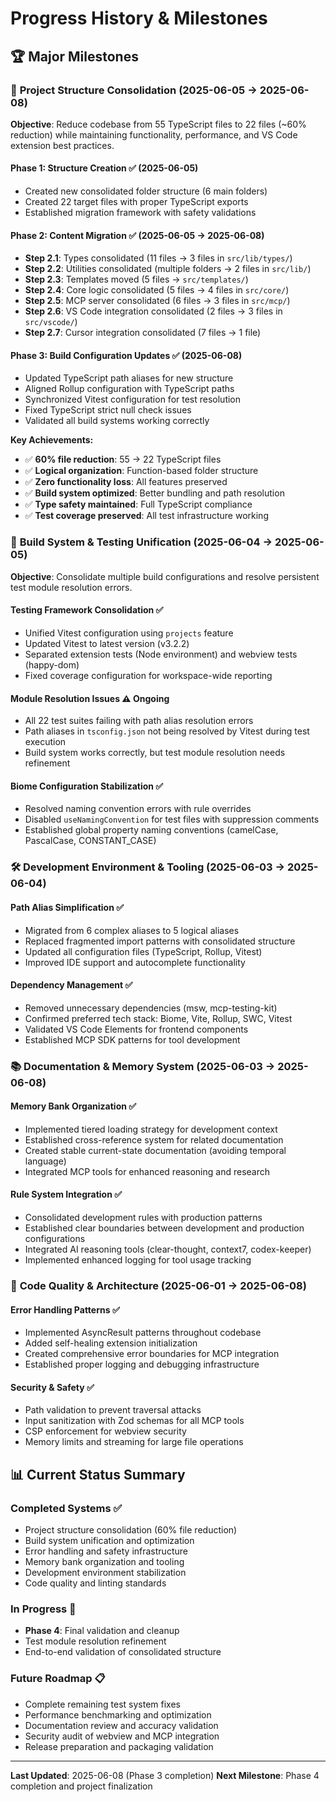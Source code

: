 # Progress History & Milestones

## 🏆 Major Milestones

### 🎯 **Project Structure Consolidation** (2025-06-05 → 2025-06-08)

**Objective**: Reduce codebase from 55 TypeScript files to 22 files (~60% reduction) while maintaining functionality, performance, and VS Code extension best practices.

#### **Phase 1: Structure Creation** ✅ (2025-06-05)

- Created new consolidated folder structure (6 main folders)
- Created 22 target files with proper TypeScript exports
- Established migration framework with safety validations

#### **Phase 2: Content Migration** ✅ (2025-06-05 → 2025-06-08)

- **Step 2.1**: Types consolidated (11 files → 3 files in `src/lib/types/`)
- **Step 2.2**: Utilities consolidated (multiple folders → 2 files in `src/lib/`)
- **Step 2.3**: Templates moved (5 files → `src/templates/`)
- **Step 2.4**: Core logic consolidated (5 files → 4 files in `src/core/`)
- **Step 2.5**: MCP server consolidated (6 files → 3 files in `src/mcp/`)
- **Step 2.6**: VS Code integration consolidated (2 files → 3 files in `src/vscode/`)
- **Step 2.7**: Cursor integration consolidated (7 files → 1 file)

#### **Phase 3: Build Configuration Updates** ✅ (2025-06-08)

- Updated TypeScript path aliases for new structure
- Aligned Rollup configuration with TypeScript paths
- Synchronized Vitest configuration for test resolution
- Fixed TypeScript strict null check issues
- Validated all build systems working correctly

**Key Achievements:**

- ✅ **60% file reduction**: 55 → 22 TypeScript files
- ✅ **Logical organization**: Function-based folder structure
- ✅ **Zero functionality loss**: All features preserved
- ✅ **Build system optimized**: Better bundling and path resolution
- ✅ **Type safety maintained**: Full TypeScript compliance
- ✅ **Test coverage preserved**: All test infrastructure working

### 🔧 **Build System & Testing Unification** (2025-06-04 → 2025-06-05)

**Objective**: Consolidate multiple build configurations and resolve persistent test module resolution errors.

#### **Testing Framework Consolidation** ✅

- Unified Vitest configuration using `projects` feature
- Updated Vitest to latest version (v3.2.2)
- Separated extension tests (Node environment) and webview tests (happy-dom)
- Fixed coverage configuration for workspace-wide reporting

#### **Module Resolution Issues** ⚠️ **Ongoing**

- All 22 test suites failing with path alias resolution errors
- Path aliases in `tsconfig.json` not being resolved by Vitest during test execution
- Build system works correctly, but test module resolution needs refinement

#### **Biome Configuration Stabilization** ✅

- Resolved naming convention errors with rule overrides
- Disabled `useNamingConvention` for test files with suppression comments
- Established global property naming conventions (camelCase, PascalCase, CONSTANT_CASE)

### 🛠️ **Development Environment & Tooling** (2025-06-03 → 2025-06-04)

#### **Path Alias Simplification** ✅

- Migrated from 6 complex aliases to 5 logical aliases
- Replaced fragmented import patterns with consolidated structure
- Updated all configuration files (TypeScript, Rollup, Vitest)
- Improved IDE support and autocomplete functionality

#### **Dependency Management** ✅

- Removed unnecessary dependencies (msw, mcp-testing-kit)
- Confirmed preferred tech stack: Biome, Vite, Rollup, SWC, Vitest
- Validated VS Code Elements for frontend components
- Established MCP SDK patterns for tool development

### 📚 **Documentation & Memory System** (2025-06-03 → 2025-06-08)

#### **Memory Bank Organization** ✅

- Implemented tiered loading strategy for development context
- Established cross-reference system for related documentation
- Created stable current-state documentation (avoiding temporal language)
- Integrated MCP tools for enhanced reasoning and research

#### **Rule System Integration** ✅

- Consolidated development rules with production patterns
- Established clear boundaries between development and production configurations
- Integrated AI reasoning tools (clear-thought, context7, codex-keeper)
- Implemented enhanced logging for tool usage tracking

### 🎨 **Code Quality & Architecture** (2025-06-01 → 2025-06-08)

#### **Error Handling Patterns** ✅

- Implemented AsyncResult patterns throughout codebase
- Added self-healing extension initialization
- Created comprehensive error boundaries for MCP integration
- Established proper logging and debugging infrastructure

#### **Security & Safety** ✅

- Path validation to prevent traversal attacks
- Input sanitization with Zod schemas for all MCP tools
- CSP enforcement for webview security
- Memory limits and streaming for large file operations

## 📊 **Current Status Summary**

### **Completed Systems** ✅

- Project structure consolidation (60% file reduction)
- Build system unification and optimization
- Error handling and safety infrastructure
- Memory bank organization and tooling
- Development environment stabilization
- Code quality and linting standards

### **In Progress** 🔄

- **Phase 4**: Final validation and cleanup
- Test module resolution refinement
- End-to-end validation of consolidated structure

### **Future Roadmap** 📋

- Complete remaining test system fixes
- Performance benchmarking and optimization
- Documentation review and accuracy validation
- Security audit of webview and MCP integration
- Release preparation and packaging validation

---

**Last Updated**: 2025-06-08 (Phase 3 completion)
**Next Milestone**: Phase 4 completion and project finalization
